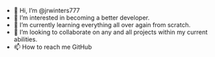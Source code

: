 - 👋 Hi, I’m @jrwinters777
- 👀 I’m interested in becoming a better developer.
- 🌱 I’m currently learning everything all over again from scratch.
- 💞️ I’m looking to collaborate on any and all projects within my current abilities.
- 📫 How to reach me GitHub

<!---
jrwinters777/jrwinters777 is a ✨ special ✨ repository because its `README.md` (this file) appears on your GitHub profile.
You can click the Preview link to take a look at your changes.
--->
